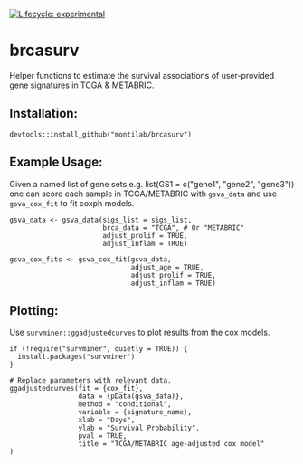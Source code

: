 <!-- badges: start -->
[![Lifecycle: experimental](https://img.shields.io/badge/lifecycle-experimental-orange.svg)](https://lifecycle.r-lib.org/articles/stages.html#experimental)
<!-- badges: end -->

# brcasurv

Helper functions to estimate the survival associations of user-provided gene signatures in TCGA & METABRIC.

## Installation:
```
devtools::install_github("montilab/brcasurv")
```

## Example Usage:

Given a named list of gene sets e.g. list(GS1 = c("gene1", "gene2", "gene3")) one can score each sample in TCGA/METABRIC with `gsva_data` and use `gsva_cox_fit` to fit coxph models.

```
gsva_data <- gsva_data(sigs_list = sigs_list, 
                       brca_data = "TCGA", # Or "METABRIC"
                       adjust_prolif = TRUE, 
                       adjust_inflam = TRUE)

gsva_cox_fits <- gsva_cox_fit(gsva_data, 
                              adjust_age = TRUE,
                              adjust_prolif = TRUE,
                              adjust_inflam = TRUE)
```

## Plotting:

Use `survminer::ggadjustedcurves` to plot results from the cox models.

```
if (!require("survminer", quietly = TRUE)) {
  install.packages("survminer")
}

# Replace parameters with relevant data.
ggadjustedcurves(fit = {cox_fit},
                 data = {pData(gsva_data)},
                 method = "conditional",
                 variable = {signature_name},
                 xlab = "Days",
                 ylab = "Survival Probability",
                 pval = TRUE,
                 title = "TCGA/METABRIC age-adjusted cox model"
)
```